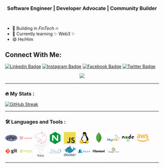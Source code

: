 <h3 align="center">Software Engineer | Developer Advocate | Community Builder </h3>

<br/>


- 🔭 Building in _FinTech_ 🔥
- 🌱 Currently learning ✨ Web3 ✨
- 😄 He/Him

## Connect With Me:

[![Linkedin Badge](https://img.shields.io/badge/-Shamsuddeen%20Omacy-blue?style=flat-square&logo=linkedin&logoColor=white&link=https://www.linkedin.com/in/shamsuddeen-umar/)](https://www.linkedin.com/in/shamsuddeen-umar/)
[![Instagram Badge](https://img.shields.io/badge/-@shamsomacy-E33153?style=flat-square&logo=instagram&logoColor=white&link=https://instagram.com/shamsomacy/)](https://instagram.com/shamsomacy)
[![Facebook Badge](https://img.shields.io/badge/-Shamsuddeen%20Omacy-blue?style=flat-square&logo=facebook&logoColor=white&link=https://www.facebook.com/engrshams.omacy/)](https://www.facebook.com/engrshams.omacy/)
[![Twitter Badge](https://img.shields.io/badge/-@omacys_-blue?style=flat-square&logo=x&logoColor=black&link=https://twitter.com/omacys_/)](https://twitter.com/omacys_)

<div id="header" align="center">
  <img src="https://media.giphy.com/media/M9gbBd9nbDrOTu1Mqx/giphy.gif" width="100"/>
</div>

---

### :fire: My Stats :

[![GitHub Streak](http://github-readme-streak-stats.herokuapp.com?user=Shamsuddeen&theme=dark&hide_border=true)](https://git.io/streak-stats)



---
### :hammer_and_wrench: Languages and Tools :

<div>
  <img src="https://github.com/devicons/devicon/blob/master/icons/php/php-original.svg" title="Php" alt="PHP" width="40" height="40"/>&nbsp;
  <img src="https://github.com/devicons/devicon/blob/master/icons/laravel/laravel-line-wordmark.svg" title="Laravel" alt="Laravel " width="40" height="40"/>&nbsp;
  <img src="https://github.com/devicons/devicon/blob/master/icons/nestjs/nestjs-line.svg"  title="NestJS" alt="NestJS" width="40" height="40"/>&nbsp;
  <img src="https://github.com/devicons/devicon/blob/master/icons/nginx/nginx-original.svg" title="NGINX" alt="NGINX" width="40" height="40"/>&nbsp;
  <img src="https://github.com/devicons/devicon/blob/master/icons/javascript/javascript-original.svg" title="JavaScript" alt="JavaScript" width="40" height="40"/>&nbsp;
  <img src="https://github.com/devicons/devicon/blob/master/icons/linux/linux-original.svg" title="Linux" alt="Linux" width="40" height="40"/>&nbsp;
  <img src="https://github.com/devicons/devicon/blob/master/icons/mongodb/mongodb-original.svg" title="MongoDB"  alt="MongoDB" width="40" height="40"/>&nbsp;
  <img src="https://github.com/devicons/devicon/blob/master/icons/mysql/mysql-original-wordmark.svg" title="MySQL"  alt="MySQL" width="40" height="40"/>&nbsp;
  <img src="https://github.com/devicons/devicon/blob/master/icons/nodejs/nodejs-original-wordmark.svg" title="NodeJS" alt="NodeJS" width="40" height="40"/>&nbsp;
  <img src="https://github.com/devicons/devicon/blob/master/icons/amazonwebservices/amazonwebservices-plain-wordmark.svg" title="AWS" alt="AWS" width="40" height="40"/>&nbsp;
  <img src="https://github.com/devicons/devicon/blob/master/icons/git/git-original-wordmark.svg" title="Git" **alt="Git" width="40" height="40"/>&nbsp;
  <img src="https://github.com/devicons/devicon/blob/master/icons/openapi/openapi-line-wordmark.svg" title="Open API" **alt="Open API" width="40" height="40"/>&nbsp;
  <img src="https://github.com/devicons/devicon/blob/master/icons/vuejs/vuejs-line-wordmark.svg" title="Open API" **alt="Open API" width="40" height="40"/>&nbsp;
  <img src="https://github.com/devicons/devicon/blob/master/icons/xml/xml-line.svg" title="XML" **alt="XML" width="40" height="40"/>&nbsp;
  <img src="https://github.com/devicons/devicon/blob/master/icons/docker/docker-original-wordmark.svg" title="Docker" **alt="Docker" width="40" height="40"/>&nbsp;
  <img src="https://github.com/devicons/devicon/blob/master/icons/azure/azure-original-wordmark.svg" title="Azure" **alt="Azure" width="40" height="40"/>&nbsp;
  <img src="https://github.com/devicons/devicon/blob/master/icons/filamentphp/filamentphp-original.svg" title="Filament PHP" **alt="Filament PHP" width="40" height="40"/>&nbsp;
  <img src="https://github.com/devicons/devicon/blob/master/icons/googlecloud/googlecloud-original-wordmark.svg" title="GCP" **alt="GCP" width="40" height="40"/>&nbsp;
</div>

---

